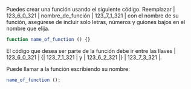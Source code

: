 Puedes crear una función usando el siguiente código. Reemplazar | 123_6_0_321 | nombre_de_función | 123_7_1_321 | con el nombre de su función, asegúrese de incluir solo letras, números y guiones bajos en el nombre que elija.

```javascript
function name_of_function () {}
```

El código que desea ser parte de la función debe ir entre las llaves | 123_6_0_321 | {| 123_7_1_321 | y | 123_6_2_321 |} | 123_7_3_321 |.

Puede llamar a la función escribiendo su nombre:

```javascript
name_of_function ();
```